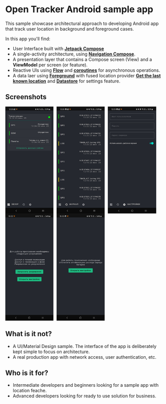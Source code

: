 # Open Tracker Android sample app

This sample showcase architectural approach to developing Android app that track user location in background and foreground cases.

In this app you'll find:
*   User Interface built with **[Jetpack Compose](https://developer.android.com/jetpack/compose)** 
*   A single-activity architecture, using **[Navigation Compose](https://developer.android.com/jetpack/compose/navigation)**.
*   A presentation layer that contains a Compose screen (View) and a **ViewModel** per screen (or feature).
*   Reactive UIs using **[Flow](https://developer.android.com/kotlin/flow)** and **[coroutines](https://kotlinlang.org/docs/coroutines-overview.html)** for asynchronous operations.
*   A data laer using **[Foreground](https://developer.android.com/develop/background-work/services/fgs)** with fused location provider **[Get the last known location](https://developer.android.com/develop/sensors-and-location/location/retrieve-current)** and **[Datastore](https://developer.android.com/topic/libraries/architecture/datastore)** for settings feature.

## Screenshots

<div style="display: flex; gap: 10px;">
<img src="screenshots/OverView.jpg" style="width: 30%; height: auto" alt="Screenshot">
<img src="screenshots/Log.jpg"  style="width: 30%; height: auto">
<img src="screenshots/Settings.jpg" style="width: 30%; height: auto">
</div>

<div style="display: flex; gap: 10px;">
<img src="screenshots/PermissionScreen.jpg" style="width: 30%; height: auto" alt="Screenshot">
<img src="screenshots/BatteryOptScreen.jpg"  style="width: 30%; height: auto">
</div>


## What is it not?

*   A UI/Material Design sample. The interface of the app is deliberately kept simple to focus on architecture.
*   A real production app with network access, user authentication, etc.

## Who is it for?

*   Intermediate developers and beginners looking for a sample app with location feache.
*   Advanced developers looking for ready to use solution for business.
